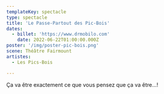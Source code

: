 ```yaml
---
templateKey: spectacle
type: spectacle
title: 'Le Passe-Partout des Pic-Bois'
dates: 
  - billet: 'https://www.drmobilo.com'
    date: 2022-06-22T01:00:00.000Z
poster: '/img/poster-pic-bois.png'
scene: Théâtre Fairmount
artistes:
  - Les Pics-Bois

---
```

Ça va être exactement ce que vous pensez que ça va être...! 
